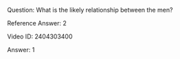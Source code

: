 Question: What is the likely relationship between the men?

Reference Answer: 2

Video ID: 2404303400

Answer: 1

